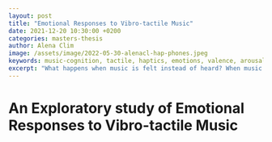 ```yaml
---
layout: post
title: "Emotional Responses to Vibro-tactile Music"
date: 2021-12-20 10:30:00 +0200
categories: masters-thesis
author: Alena Clim
image: /assets/image/2022-05-30-alenacl-hap-phones.jpeg
keywords: music-cognition, tactile, haptics, emotions, valence, arousal, empathy, emotional-response, tactile-illusions
excerpt: "What happens when music is felt instead of heard? When music is just vibrations... can it still make people feel emotions?"
---
```


# An Exploratory study of Emotional Responses to Vibro-tactile Music
